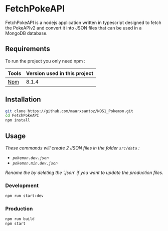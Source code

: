 # FetchPokeAPI

FetchPokeAPI is a nodejs application written in typescript designed to fetch the PokeAPIv2 and convert it into JSON 
files that can be used in a MongoDB database.

## Requirements

To run the project you only need npm :

| Tools                                         | Version used in this project  |
|-----------------------------------------------|-------------------------------|
| [Npm](https://nodejs.org/en/download/)        | 8.1.4                         |

## Installation

```bash
git clone https://github.com/maurxsantoz/NOS1_Pokemon.git
cd FetchPokeAPI
npm install
```

## Usage

_These commands will create 2 JSON files in the folder `src/data` :_

- _`pokemon.dev.json`_
- _`pokemon.min.dev.json`_

_Rename the by deleting the '.json' if you want to update the production files._

### Development

```bash
npm run start:dev
```

### Production

```bash
npm run build
npm start
```
